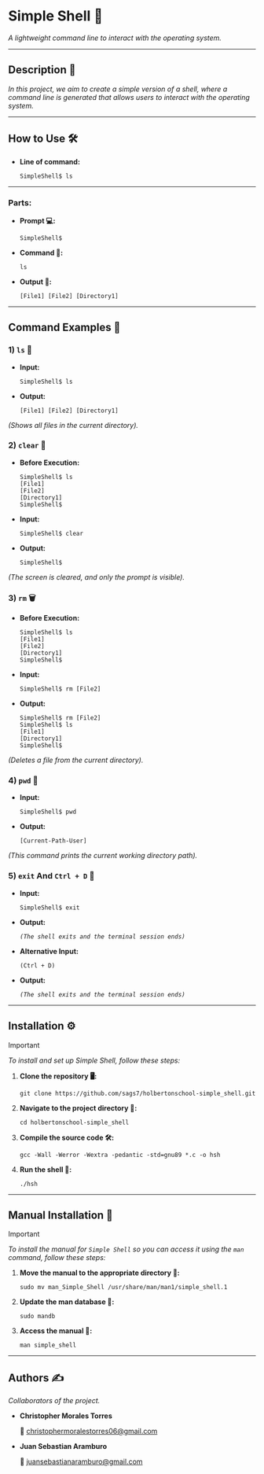 # __Simple Shell 🐚__
_A lightweight command line to interact with the operating system._

---

## __Description 📜__

_In this project, we aim to create a simple version of a shell, where a command line is generated that allows users to interact with the operating system._

---

## __How to Use 🛠️__

- __Line of command:__

    ```
    SimpleShell$ ls
    ```

---

### __Parts:__

- __Prompt 💻:__

    ```
    SimpleShell$ 
    ```

- __Command 📝:__

    ```
    ls
    ```

- __Output 📂:__

    ```
    [File1] [File2] [Directory1]
    ```

---

## __Command Examples 🎯__

### 1) `ls` 📁

- __Input:__

    ```
    SimpleShell$ ls
    ```

- __Output:__

    ```
    [File1] [File2] [Directory1]
    ```

_(Shows all files in the current directory)._

### 2) `clear` 🧹

- __Before Execution:__

    ```
    SimpleShell$ ls
    [File1]
    [File2]
    [Directory1]
    SimpleShell$
    ```

- __Input:__

    ```
    SimpleShell$ clear
    ```

- __Output:__

    ```
    SimpleShell$
    ```
_(The screen is cleared, and only the prompt is visible)._

### 3) `rm` 🗑️

- __Before Execution:__

    ```
    SimpleShell$ ls
    [File1]
    [File2]
    [Directory1]
    SimpleShell$
    ```

- __Input:__

    ```
    SimpleShell$ rm [File2]
    ```

- __Output:__

    ```
    SimpleShell$ rm [File2]
    SimpleShell$ ls
    [File1]
    [Directory1]
    SimpleShell$
    ```

_(Deletes a file from the current directory)._

### 4) `pwd` 📍

- __Input:__

    ```
    SimpleShell$ pwd
    ```

- __Output:__

    ```
    [Current-Path-User]
    ```

 _(This command prints the current working directory path)._

### 5) __`exit` And `Ctrl + D` 🚪__

- __Input:__

    ```
    SimpleShell$ exit
    ```

- __Output:__

    _`(The shell exits and the terminal session ends)`_

- __Alternative Input:__

    ```
    (Ctrl + D)
    ```

- __Output:__

    _`(The shell exits and the terminal session ends)`_

---

## __Installation ⚙️__

> [!IMPORTANT]
> _To install and set up Simple Shell, follow these steps:_

1. __Clone the repository 🖥️:__

   ```
   git clone https://github.com/sags7/holbertonschool-simple_shell.git
   ```

2. __Navigate to the project directory 📂:__

   ```
   cd holbertonschool-simple_shell
   ```

3. __Compile the source code 🛠️:__

   ```
   gcc -Wall -Werror -Wextra -pedantic -std=gnu89 *.c -o hsh
   ```

4. __Run the shell 🚀:__

   ```
   ./hsh
   ```

---

## __Manual Installation 📖__

>[!IMPORTANT]
>_To install the manual for `Simple Shell` so you can access it using the `man` command, follow these steps:_

1. __Move the manual to the appropriate directory 📂:__

    ```
    sudo mv man_Simple_Shell /usr/share/man/man1/simple_shell.1
    ```

2. __Update the man database 🔄:__

    ```
    sudo mandb
    ```

3. __Access the manual 📜:__

    ```
    man simple_shell
    ```

---

## __Authors ✍️__

_Collaborators of the project._

- __Christopher Morales Torres__

    📧 christophermoralestorres06@gmail.com

- __Juan Sebastian Aramburo__

    📧 juansebastianaramburo@gmail.com